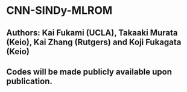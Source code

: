 # CNN-SINDy-MLROM

## Authors: Kai Fukami (UCLA), Takaaki Murata (Keio), Kai Zhang (Rutgers) and Koji Fukagata (Keio)

## Codes will be made publicly available upon publication.
